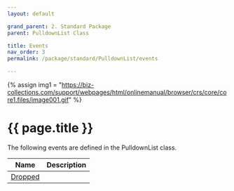 ```yaml
---
layout: default

grand_parent: 2. Standard Package
parent: PulldownList Class

title: Events
nav_order: 3
permalink: /package/standard/PulldownList/events

---
```

{% assign img1 = "https://biz-collections.com/support/webpages/html/onlinemanual/browser/crs/core/core1.files/image001.gif" %}


# {{ page.title }}

The following events are defined in the PulldownList class.


|Name       |  Description |
|----------	|--------------|
|[Dropped](/package/standard/PulldownList/events/dropped)       | |